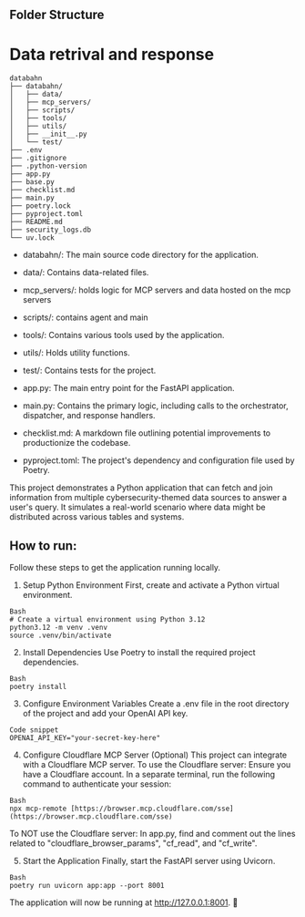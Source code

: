 ## Folder Structure
# Data retrival and response

```
databahn
├── databahn/
│   ├── data/
│   ├── mcp_servers/
│   ├── scripts/
│   ├── tools/
│   ├── utils/
│   ├── __init__.py
│   └── test/
├── .env
├── .gitignore
├── .python-version
├── app.py
├── base.py
├── checklist.md
├── main.py
├── poetry.lock
├── pyproject.toml
├── README.md
├── security_logs.db
└── uv.lock
```

* databahn/: The main source code directory for the application.

* data/: Contains data-related files.

* mcp_servers/: holds logic for MCP servers and data hosted on the mcp servers

* scripts/: contains agent and main

* tools/: Contains various tools used by the application.

* utils/: Holds utility functions.

* test/: Contains tests for the project.

* app.py: The main entry point for the FastAPI application.

* main.py: Contains the primary logic, including calls to the orchestrator, dispatcher, and response handlers.

* checklist.md: A markdown file outlining potential improvements to productionize the codebase.

* pyproject.toml: The project's dependency and configuration file used by Poetry.

This project demonstrates a Python application that can fetch and join information from multiple cybersecurity-themed data sources to answer a user's query. It simulates a real-world scenario where data might be distributed across various tables and systems.


## How to run:

Follow these steps to get the application running locally.

1. Setup Python Environment
First, create and activate a Python virtual environment.
```
Bash
# Create a virtual environment using Python 3.12
python3.12 -m venv .venv
source .venv/bin/activate
```

2. Install Dependencies
Use Poetry to install the required project dependencies.
```
Bash
poetry install
```

3. Configure Environment Variables
Create a .env file in the root directory of the project and add your OpenAI API key.
```
Code snippet
OPENAI_API_KEY="your-secret-key-here"
```

4. Configure Cloudflare MCP Server (Optional)
This project can integrate with a Cloudflare MCP server.
To use the Cloudflare server:
Ensure you have a Cloudflare account.
In a separate terminal, run the following command to authenticate your session:
```
Bash
npx mcp-remote [https://browser.mcp.cloudflare.com/sse](https://browser.mcp.cloudflare.com/sse)
```
To NOT use the Cloudflare server:
In app.py, find and comment out the lines related to "cloudflare_browser_params", "cf_read", and "cf_write".

5. Start the Application
Finally, start the FastAPI server using Uvicorn.
```
Bash
poetry run uvicorn app:app --port 8001
```

The application will now be running at http://127.0.0.1:8001. 🚀
